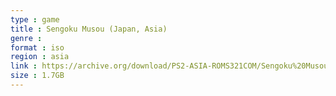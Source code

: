 ```yaml
---
type : game
title : Sengoku Musou (Japan, Asia)
genre : 
format : iso
region : asia
link : https://archive.org/download/PS2-ASIA-ROMS321COM/Sengoku%20Musou%20%28Japan%2C%20Asia%29.7z
size : 1.7GB
---
```

